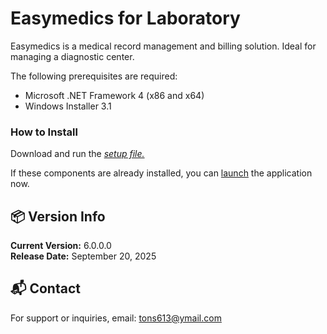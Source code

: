 # Easymedics for Laboratory
Easymedics is a medical record management and billing solution. 
Ideal for managing a diagnostic center.

The following prerequisites are required:
<UL>
<LI>Microsoft .NET Framework 4 (x86 and x64)</LI>
<LI>Windows Installer 3.1</LI>
</UL>

### How to Install
 Download and run the <a href="setup.exe"> <i>setup file.</i> </a>

If these components are already installed, you can <SPAN CLASS="JustThisApp"><A HREF="EasyMedics.application">launch</A></SPAN> the application now.


## 📦 Version Info

**Current Version:** 6.0.0.0  
**Release Date:** September 20, 2025

## 📬 Contact
 For support or inquiries, email: tons613@ymail.com